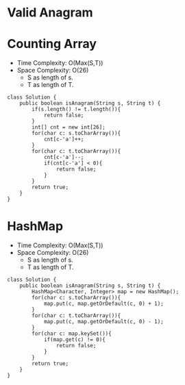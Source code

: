 # Valid Anagram
# Counting Array
* Time Complexity: O(Max(S,T))
* Space Complexity: O(26)
	* S as length of s.
	* T as length of T.
```
class Solution {
    public boolean isAnagram(String s, String t) {
        if(s.length() != t.length()){
            return false;
        }
        int[] cnt = new int[26];
        for(char c: s.toCharArray()){
            cnt[c-'a']++;
        }
        for(char c: t.toCharArray()){
            cnt[c-'a']--;
            if(cnt[c-'a'] < 0){
                return false;
            }
        }
        return true;
    }
}
```
# HashMap
* Time Complexity: O(Max(S,T))
* Space Complexity: O(26)
	* S as length of s.
	* T as length of T.
```
class Solution {
    public boolean isAnagram(String s, String t) {
        HashMap<Character, Integer> map = new HashMap();
        for(char c: s.toCharArray()){
            map.put(c, map.getOrDefault(c, 0) + 1);
        }
        for(char c: t.toCharArray()){
            map.put(c, map.getOrDefault(c, 0) - 1);
        }
        for(char c: map.keySet()){
            if(map.get(c) != 0){
                return false;
            }
        }
        return true;
    }
}
```